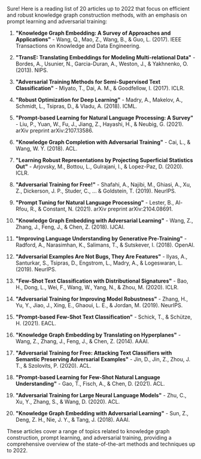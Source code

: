Sure! Here is a reading list of 20 articles up to 2022 that focus on efficient and robust knowledge graph construction methods, with an emphasis on prompt learning and adversarial training:

1. **"Knowledge Graph Embedding: A Survey of Approaches and Applications"** - Wang, Q., Mao, Z., Wang, B., & Guo, L. (2017). IEEE Transactions on Knowledge and Data Engineering.
   
2. **"TransE: Translating Embeddings for Modeling Multi-relational Data"** - Bordes, A., Usunier, N., Garcia-Duran, A., Weston, J., & Yakhnenko, O. (2013). NIPS.

3. **"Adversarial Training Methods for Semi-Supervised Text Classification"** - Miyato, T., Dai, A. M., & Goodfellow, I. (2017). ICLR.

4. **"Robust Optimization for Deep Learning"** - Madry, A., Makelov, A., Schmidt, L., Tsipras, D., & Vladu, A. (2018). ICML.

5. **"Prompt-based Learning for Natural Language Processing: A Survey"** - Liu, P., Yuan, W., Fu, J., Jiang, Z., Hayashi, H., & Neubig, G. (2021). arXiv preprint arXiv:2107.13586.

6. **"Knowledge Graph Completion with Adversarial Training"** - Cai, L., & Wang, W. Y. (2018). ACL.

7. **"Learning Robust Representations by Projecting Superficial Statistics Out"** - Arjovsky, M., Bottou, L., Gulrajani, I., & Lopez-Paz, D. (2020). ICLR.

8. **"Adversarial Training for Free!"** - Shafahi, A., Najibi, M., Ghiasi, A., Xu, Z., Dickerson, J. P., Studer, C., ... & Goldstein, T. (2019). NeurIPS.

9. **"Prompt Tuning for Natural Language Processing"** - Lester, B., Al-Rfou, R., & Constant, N. (2021). arXiv preprint arXiv:2104.08691.

10. **"Knowledge Graph Embedding with Adversarial Learning"** - Wang, Z., Zhang, J., Feng, J., & Chen, Z. (2018). IJCAI.

11. **"Improving Language Understanding by Generative Pre-Training"** - Radford, A., Narasimhan, K., Salimans, T., & Sutskever, I. (2018). OpenAI.

12. **"Adversarial Examples Are Not Bugs, They Are Features"** - Ilyas, A., Santurkar, S., Tsipras, D., Engstrom, L., Madry, A., & Logeswaran, L. (2019). NeurIPS.

13. **"Few-Shot Text Classification with Distributional Signatures"** - Bao, H., Dong, L., Wei, F., Wang, W., Yang, N., & Zhou, M. (2020). ICLR.

14. **"Adversarial Training for Improving Model Robustness"** - Zhang, H., Yu, Y., Jiao, J., Xing, E., Ghaoui, L. E., & Jordan, M. (2019). NeurIPS.

15. **"Prompt-based Few-Shot Text Classification"** - Schick, T., & Schütze, H. (2021). EACL.

16. **"Knowledge Graph Embedding by Translating on Hyperplanes"** - Wang, Z., Zhang, J., Feng, J., & Chen, Z. (2014). AAAI.

17. **"Adversarial Training for Free: Attacking Text Classifiers with Semantic Preserving Adversarial Examples"** - Jin, D., Jin, Z., Zhou, J. T., & Szolovits, P. (2020). ACL.

18. **"Prompt-based Learning for Few-Shot Natural Language Understanding"** - Gao, T., Fisch, A., & Chen, D. (2021). ACL.

19. **"Adversarial Training for Large Neural Language Models"** - Zhu, C., Xu, Y., Zhang, S., & Wang, D. (2020). ACL.

20. **"Knowledge Graph Embedding with Adversarial Learning"** - Sun, Z., Deng, Z. H., Nie, J. Y., & Tang, J. (2018). AAAI.

These articles cover a range of topics related to knowledge graph construction, prompt learning, and adversarial training, providing a comprehensive overview of the state-of-the-art methods and techniques up to 2022.